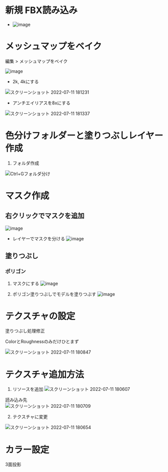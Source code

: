 # 新規 FBX読み込み
- ![image](https://user-images.githubusercontent.com/80798265/178391040-cee661bd-e687-45b2-b4eb-f50ccc8b0b7c.png)



# メッシュマップをベイク
編集 > メッシュマップをベイク

![image](https://user-images.githubusercontent.com/80798265/178239556-d9203d3f-bcf2-4699-963d-687a50adea37.png)
- 2k, 4kにする

![スクリーンショット 2022-07-11 181231](https://user-images.githubusercontent.com/80798265/178239888-9a752994-5a92-4cb4-8efc-d644ccca189c.jpg)
- アンチエイリアスを8xにする

![スクリーンショット 2022-07-11 181337](https://user-images.githubusercontent.com/80798265/178239870-b7ccca59-a13d-4ccd-b99a-e975144f3985.jpg)


#  色分けフォルダーと塗りつぶしレイヤー作成
1. フォルダ作成

![Ctrl+Gフォルダ分け](https://user-images.githubusercontent.com/80798265/178240215-27e65cd7-3ae5-4ff6-a1a6-8bc89182b2b9.jpg)

# マスク作成
## 右クリックでマスクを追加
![image](https://user-images.githubusercontent.com/80798265/178241114-1c6be127-2791-4b9b-9fc3-11e429931da2.png)
- レイヤーでマスクを分ける
![image](https://user-images.githubusercontent.com/80798265/178240157-434d43b0-57ca-4c16-be4f-235e8f1cc530.png)

## 塗りつぶし
### ポリゴン
1. マスクにする
![image](https://user-images.githubusercontent.com/80798265/178387493-fee4f192-11ac-4f4c-846e-74bd0237ab4d.png)

2. ポリゴン塗りつぶしでモデルを塗りつぶす
![image](https://user-images.githubusercontent.com/80798265/178387047-6bc2f32a-4eb1-4cea-aead-b5d2c8be8992.png)


# テクスチャの設定
塗りつぶし処理修正

ColorとRoughnessのみだけひとまず

![スクリーンショット 2022-07-11 180847](https://user-images.githubusercontent.com/80798265/178240324-3e05b899-b74c-4fb2-9cfd-30df509371f0.jpg)

# テクスチャ追加方法
1. リソースを追加
![スクリーンショット 2022-07-11 180607](https://user-images.githubusercontent.com/80798265/178240491-cb47825e-0d1e-4dff-91da-da5872151af8.jpg)

読み込み先  
![スクリーンショット 2022-07-11 180709](https://user-images.githubusercontent.com/80798265/178240582-77fc09d6-167f-41ef-b4c8-be37b3e223f1.jpg)

2. テクスチャに変更
 
![スクリーンショット 2022-07-11 180654](https://user-images.githubusercontent.com/80798265/178240667-73323063-6324-4dd2-b6a6-706def225676.jpg)

# カラー設定
3面投影
